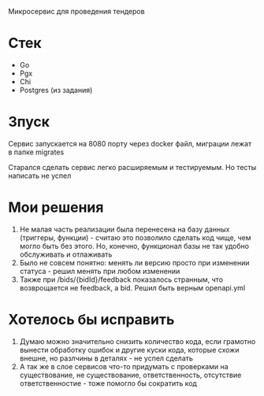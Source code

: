 Микросервис для проведения тендеров

# Стек

- Go
- Pgx
- Chi
- Postgres (из задания)

# Зпуск
Сервис запускается на 8080 порту через docker файл, миграции лежат в папке migrates

Старался сделать сервис легко расширяемым и тестируемым. Но тесты написать не успел

# Мои решения
1) Не малая часть реализации была перенесена на базу данных (триггеры, функции) - считаю это позволило сделать код чище, чем могло быть без этого. Но, конечно, функционал базы не так удобно обслуживать и отлаживать
2) Было не совсем понятно: менять ли версию просто при изменении статуса - решил менять при любом изменении
3) Также при /bids/{bidId}/feedback показалось странным, что возврощается не feedback, а bid. Решил быть верным openapi.yml

# Хотелось бы исправить
1) Думаю можно значительно снизить количество кода, если грамотно вынести обработку ошибок и другие куски кода, которые схожи внешне, но разлчины в деталях - не успел сделать
2) А так же в слое сервисов что-то придумать с проверками на существование, не существование, ответственность, отсутствие ответственностие - тоже помогло бы сократить код
